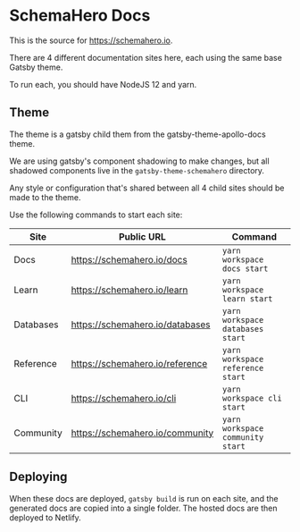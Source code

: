 # SchemaHero Docs

This is the source for https://schemahero.io.

There are 4 different documentation sites here, each using the same base Gatsby theme.

To run each, you should have NodeJS 12 and yarn.

## Theme

The theme is a gatsby child them from the gatsby-theme-apollo-docs theme.

We are using gatsby's component shadowing to make changes, but all shadowed components live in the `gatsby-theme-schemahero` directory.

Any style or configuration that's shared between all 4 child sites should be made to the theme.


Use the following commands to start each site:

| Site | Public URL | Command |
|------|------------|---------|
| Docs | https://schemahero.io/docs | `yarn workspace docs start` |
| Learn | https://schemahero.io/learn | `yarn workspace learn start` |
| Databases | https://schemahero.io/databases | `yarn workspace databases start` |
| Reference | https://schemahero.io/reference | `yarn workspace reference start` |
| CLI | https://schemahero.io/cli | `yarn workspace cli start` |
| Community | https://schemahero.io/community | `yarn workspace community start` |

## Deploying

When these docs are deployed, `gatsby build` is run on each site, and the generated docs are copied into a single folder.
The hosted docs are then deployed to Netlify.
